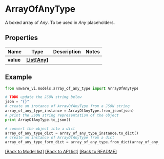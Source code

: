 # ArrayOfAnyType

A boxed array of *Any*. To be used in *Any* placeholders. 

## Properties
Name | Type | Description | Notes
------------ | ------------- | ------------- | -------------
**value** | [**List[Any]**](Any.md) |  | 

## Example

```python
from vmware_vi.models.array_of_any_type import ArrayOfAnyType

# TODO update the JSON string below
json = "{}"
# create an instance of ArrayOfAnyType from a JSON string
array_of_any_type_instance = ArrayOfAnyType.from_json(json)
# print the JSON string representation of the object
print ArrayOfAnyType.to_json()

# convert the object into a dict
array_of_any_type_dict = array_of_any_type_instance.to_dict()
# create an instance of ArrayOfAnyType from a dict
array_of_any_type_form_dict = array_of_any_type.from_dict(array_of_any_type_dict)
```
[[Back to Model list]](../README.md#documentation-for-models) [[Back to API list]](../README.md#documentation-for-api-endpoints) [[Back to README]](../README.md)


